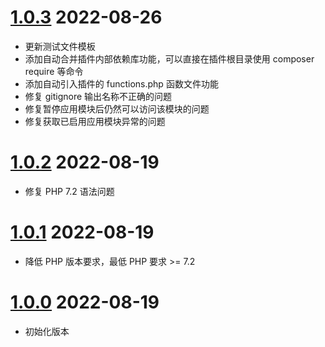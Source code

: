 # [1.0.3](https://github.com/ifui/webman-module/releases/tag/v1.0.3) 2022-08-26
- 更新测试文件模板
- 添加自动合并插件内部依赖库功能，可以直接在插件根目录使用 composer require 等命令
- 添加自动引入插件的 functions.php 函数文件功能
- 修复 gitignore 输出名称不正确的问题
- 修复暂停应用模块后仍然可以访问该模块的问题
- 修复获取已启用应用模块异常的问题

# [1.0.2](https://github.com/ifui/webman-module/releases/tag/v1.0.1) 2022-08-19
- 修复 PHP 7.2 语法问题

# [1.0.1](https://github.com/ifui/webman-module/releases/tag/v1.0.1) 2022-08-19
- 降低 PHP 版本要求，最低 PHP 要求 >= 7.2

# [1.0.0](https://github.com/ifui/webman-module/releases/tag/v1.0.0) 2022-08-19
- 初始化版本